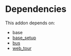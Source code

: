 # Dependencies

This addon depends on:

- base
- [base_setup](https://github.com/bringout/oca-ocb-core/tree/0e11bee18c8c7dd39664f7b81670e02dd0705e48/odoo-bringout-oca-ocb-base_setup)
- [bus](https://github.com/bringout/oca-ocb-core/tree/0e11bee18c8c7dd39664f7b81670e02dd0705e48/odoo-bringout-oca-ocb-bus)
- [web_tour](https://github.com/bringout/oca-ocb-web/tree/40408837b9199a0b6aabc9b7825d5c15427e64fd/odoo-bringout-oca-ocb-web_tour)
